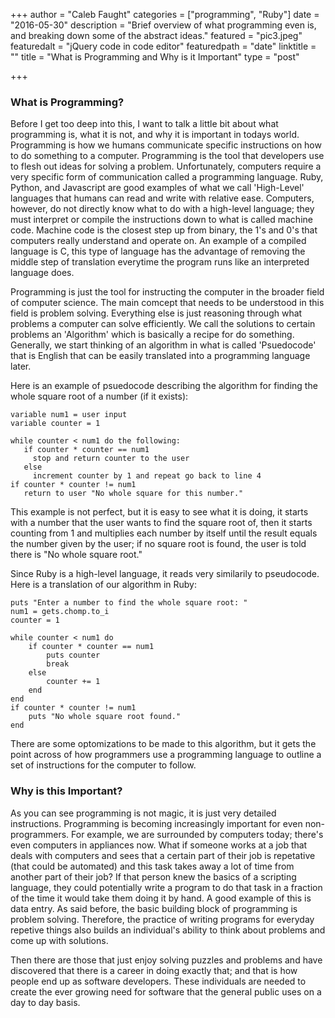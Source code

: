+++
author = "Caleb Faught"
categories = ["programming", "Ruby"]
date = "2016-05-30"
description = "Brief overview of what programming even is, and breaking down some of the abstract ideas."
featured = "pic3.jpeg"
featuredalt = "jQuery code in code editor"
featuredpath = "date"
linktitle = ""
title = "What is Programming and Why is it Important"
type = "post"

+++

### What is Programming?

Before I get too deep into this, I want to talk a little bit about what programming is, what it is not, and why it is important in todays world. Programming is how we humans communicate specific instructions on how to do something to a computer. Programming is the tool that developers use to flesh out ideas for solving a problem. Unfortunately, computers require a very specific form of communication called a programming language. Ruby, Python, and Javascript are good examples of what we call 'High-Level' languages that humans can read and write with relative ease. Computers, however, do not directly know what to do with a high-level language; they must interpret or compile the instructions down to what is called machine code. Machine code is the closest step up from binary, the 1's and 0's that computers really understand and operate on. An example of a compiled language is C, this type of language has the advantage of removing the middle step of translation everytime the program runs like an interpreted language does.

Programming is just the tool for instructing the computer in the broader field of computer science. The main comcept that needs to be understood in this field is problem solving. Everything else is just reasoning through what problems a computer can solve efficiently. We call the solutions to certain problems an 'Algorithm' which is basically a recipe for do something. Generally, we start thinking of an algorithm in what is called 'Psuedocode' that is English that can be easily translated into a programming language later.

Here is an example of psuedocode describing the algorithm for finding the whole square root of a number (if it exists):


```
variable num1 = user input
variable counter = 1

while counter < num1 do the following:
   if counter * counter == num1
     stop and return counter to the user
   else
     increment counter by 1 and repeat go back to line 4
if counter * counter != num1
   return to user "No whole square for this number."
```

 This example is not perfect, but it is easy to see what it is doing, it starts with a number that the user wants to find the square root of, then it starts counting from 1 and multiplies each number by itself until the result equals the number given by the user; if no square root is found, the user is told there is "No whole square root."

Since Ruby is a high-level language, it reads very similarily to pseudocode. Here is a translation of our algorithm in Ruby:

```
puts "Enter a number to find the whole square root: "
num1 = gets.chomp.to_i
counter = 1

while counter < num1 do
	if counter * counter == num1
		puts counter
		break
	else
		counter += 1
	end
end
if counter * counter != num1
	puts "No whole square root found."
end
```

There are some optomizations to be made to this algorithm, but it gets the point across of how programmers use a programming language to outline a set of instructions for the computer to follow.

### Why is this Important?

As you can see programming is not magic, it is just very detailed instructions. Programming is becoming increasingly important for even non-programmers. For example, we are surrounded by computers today; there's even computers in appliances now. What if someone works at a job that deals with computers and sees that a certain part of their job is repetative (that could be automated) and this task takes away a lot of time from another part of their job? If that person knew the basics of a scripting language, they could potentially write a program to do that task in a fraction of the time it would take them doing it by hand. A good example of this is data entry. As said before, the basic building block of programming is problem solving. Therefore, the practice of writing programs for everyday repetive things also builds an individual's ability to think about problems and come up with solutions.

Then there are those that just enjoy solving puzzles and problems and have discovered that there is a career in doing exactly that; and that is how people end up as software developers. These individuals are needed to create the ever growing need for software that the general public uses on a day to day basis.
